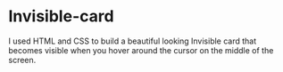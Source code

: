 # Invisible-card
I used HTML and CSS to build a beautiful looking Invisible card that becomes visible when you hover around the cursor on the middle of the screen.
